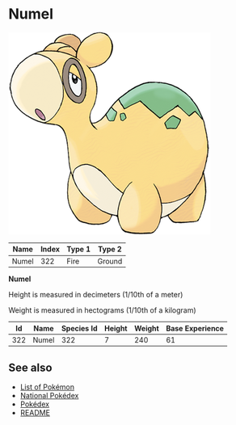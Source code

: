 # Numel


![Numel](images/322.png)

| **Name** | **Index** | **Type 1** | **Type 2** |
|----|----|----|----|
| Numel | 322 | Fire | Ground  |

**Numel** 


Height is measured in decimeters (1/10th of a meter)

Weight is measured in hectograms (1/10th of a kilogram)

| **Id** | **Name** | **Species Id** | **Height** | **Weight** | **Base Experience** |
|--------|----------|----------------|------------|------------|---------------------|
| 322 | Numel | 322 | 7 | 240 | 61 |


## See also

- [List of Pokémon](../pokemon.md)
- [National Pokédex](../national_pokedex.md)
- [Pokédex](../pokedex.md)
- [README](../README.md)
